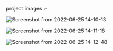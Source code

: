 project images :- 

 
![Screenshot from 2022-06-25 14-10-13](https://user-images.githubusercontent.com/95330949/175765789-c249b20d-74b0-4edc-a5e0-36cd28de827f.png)


 



 

 ![Screenshot from 2022-06-25 14-11-18](https://user-images.githubusercontent.com/95330949/175765978-81f5c08f-f83e-477b-8202-4cf0ab6879d7.png)
 
 
 
  ![Screenshot from 2022-06-25 14-12-48](https://user-images.githubusercontent.com/95330949/175765933-c9a1d1cd-6289-4df3-b54f-212d078297ea.png)

 
 
